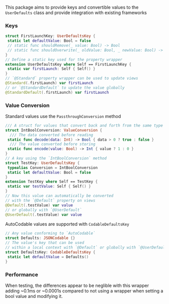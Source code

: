 This package aims to provide keys and convertible values to the `UserDefaults` class and provide integration with existing frameworks
### Keys
```swift
struct FirstLaunchKey: UserDefaultsKey {
 static let defaultValue: Bool = false
 // static func shouldRemove(_ value: Bool) -> Bool
 // static func shouldOverwrite(_ oldValue: Bool, _ newValue: Bool) -> Bool
}
// Define a static key used for the property wrapper
extension UserDefaultsKey where Self == FirstLaunchKey {
 static var firstLaunch: Self { Self() } 
}
// `@Standard` property wrapper can be used to update views 
@Standard(.firstLaunch) var firstLaunch
// or `@StandardDefault` to update the value globally
@StandardDefault(.firstLaunch) var firstLaunch
```
### Value Conversion
Standard values use the `PassthroughConversion` method
```swift
/// A struct for values that convert back and forth from the same type
struct IntBoolConversion: ValueConversion {
  /// The data converted before reading
 static func decode(data: Int) -> Bool { data > 0 ? true : false }
  /// The value converted before storing
 static func encode(value: Bool) -> Int { value ? 1 : 0 }
}
// A key using the `IntBoolConversion` method
struct TestKey: UserDefaultsKey {
 typealias Conversion = IntBoolConversion
 static let defaultValue: Bool = false
}
extension TestKey where Self == TestKey {
 static var testValue: Self { Self() } 
}
// Now this value can automatically be converted
// with the `@Default` property on views
@Default(.testValue) var value
// or globally with `@UserDefault`
@UserDefault(.testValue) var value
```
AutoCodable values are supported with `CodableDefaultsKey`
```swift
// Any value conforming to `AutoCodable`
struct Defaults: JSONCodable {}
// The value's key that can be used
// within a local context with `@Default` or globally with `@UserDefault`
struct DefaultsKey: CodableDefaultsKey {
 static let defaultValue = Defaults()
}
```
### Performance
When testing, the differences appear to be neglible with this wrapper adding ~0.1ms or ~0.0001s compared to not using a wrapper when setting a bool value and modifying it.